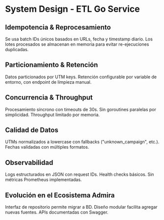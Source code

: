 # System Design - ETL Go Service

## Idempotencia & Reprocesamiento
Se usa batch IDs únicos basados en URLs, fecha y timestamp diario. Los lotes procesados se almacenan en memoria para evitar re-ejecuciones duplicadas.

## Particionamiento & Retención
Datos particionados por UTM keys. Retención configurable por variable de entorno, con endpoint de limpieza manual.

## Concurrencia & Throughput
Procesamiento síncrono con timeouts de 30s. Sin goroutines paralelas por simplicidad. Throughput limitado por memoria.

## Calidad de Datos
UTMs normalizados a lowercase con fallbacks ("unknown_campaign", etc.). Fechas validadas con múltiples formatos.

## Observabilidad
Logs estructurados en JSON con request IDs. Health checks básicos. Sin métricas Prometheus implementadas.

## Evolución en el Ecosistema Admira
Interfaz de repositorio permite migrar a BD. Diseño modular facilita agregar nuevas fuentes. APIs documentadas con Swagger.